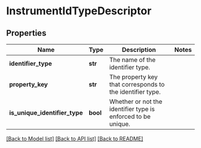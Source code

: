 # InstrumentIdTypeDescriptor

## Properties
Name | Type | Description | Notes
------------ | ------------- | ------------- | -------------
**identifier_type** | **str** | The name of the identifier type. | 
**property_key** | **str** | The property key that corresponds to the identifier type. | 
**is_unique_identifier_type** | **bool** | Whether or not the identifier type is enforced to be unique. | 

[[Back to Model list]](../README.md#documentation-for-models) [[Back to API list]](../README.md#documentation-for-api-endpoints) [[Back to README]](../README.md)


